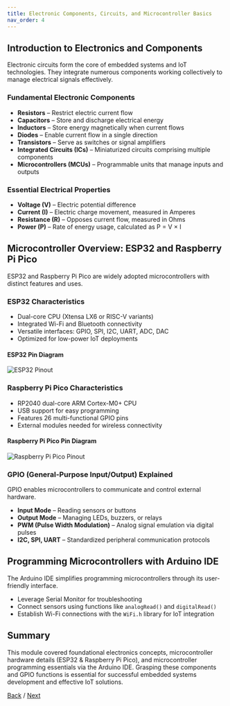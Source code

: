 ```yaml
---
title: Electronic Components, Circuits, and Microcontroller Basics
nav_order: 4
---
```


## Introduction to Electronics and Components

Electronic circuits form the core of embedded systems and IoT technologies. They integrate numerous components working collectively to manage electrical signals effectively.

### Fundamental Electronic Components

* **Resistors** – Restrict electric current flow
* **Capacitors** – Store and discharge electrical energy
* **Inductors** – Store energy magnetically when current flows
* **Diodes** – Enable current flow in a single direction
* **Transistors** – Serve as switches or signal amplifiers
* **Integrated Circuits (ICs)** – Miniaturized circuits comprising multiple components
* **Microcontrollers (MCUs)** – Programmable units that manage inputs and outputs

### Essential Electrical Properties

* **Voltage (V)** – Electric potential difference
* **Current (I)** – Electric charge movement, measured in Amperes
* **Resistance (R)** – Opposes current flow, measured in Ohms
* **Power (P)** – Rate of energy usage, calculated as P = V × I

## Microcontroller Overview: ESP32 and Raspberry Pi Pico

ESP32 and Raspberry Pi Pico are widely adopted microcontrollers with distinct features and uses.

### ESP32 Characteristics

* Dual-core CPU (Xtensa LX6 or RISC-V variants)
* Integrated Wi-Fi and Bluetooth connectivity
* Versatile interfaces: GPIO, SPI, I2C, UART, ADC, DAC
* Optimized for low-power IoT deployments

#### ESP32 Pin Diagram

![ESP32 Pinout](esp32.webp)

### Raspberry Pi Pico Characteristics

* RP2040 dual-core ARM Cortex-M0+ CPU
* USB support for easy programming
* Features 26 multi-functional GPIO pins
* External modules needed for wireless connectivity

#### Raspberry Pi Pico Pin Diagram

![Raspberry Pi Pico Pinout](Pico.svg)

### GPIO (General-Purpose Input/Output) Explained

GPIO enables microcontrollers to communicate and control external hardware.

* **Input Mode** – Reading sensors or buttons
* **Output Mode** – Managing LEDs, buzzers, or relays
* **PWM (Pulse Width Modulation)** – Analog signal emulation via digital pulses
* **I2C, SPI, UART** – Standardized peripheral communication protocols

## Programming Microcontrollers with Arduino IDE

The Arduino IDE simplifies programming microcontrollers through its user-friendly interface.

* Leverage Serial Monitor for troubleshooting
* Connect sensors using functions like `analogRead()` and `digitalRead()`
* Establish Wi-Fi connections with the `WiFi.h` library for IoT integration

## Summary

This module covered foundational electronics concepts, microcontroller hardware details (ESP32 & Raspberry Pi Pico), and microcontroller programming essentials via the Arduino IDE. Grasping these components and GPIO functions is essential for successful embedded systems development and effective IoT solutions.

[Back](module2.md) / [Next](module4.md)